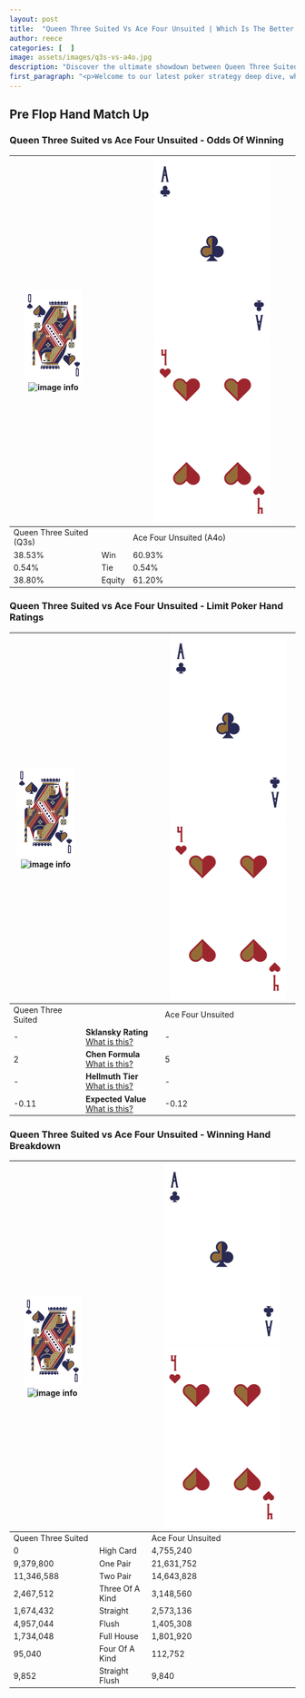 ```yaml
---
layout: post
title:  "Queen Three Suited Vs Ace Four Unsuited | Which Is The Better Hand In Poker? A Complete Guide"
author: reece
categories: [  ]
image: assets/images/q3s-vs-a4o.jpg
description: "Discover the ultimate showdown between Queen Three Suited and Ace Four Unsuited in poker! Uncover the odds, strategies, and scenarios where one hand triumphs over the other. Get ready to up your poker game with this thrilling analysis."
first_paragraph: "<p>Welcome to our latest poker strategy deep dive, where we're pitting two distinct hands against each other in a high-stakes showdown: Queen Three Suited vs Ace Four Unsuited.</p><p>In the dynamic world of poker, every decision counts, and knowing which hand holds the upper hand is key to your success at the table.</p><p>In this article, we'll dissect these two hands, explore the scenarios where one dominates the other, and equip you with the knowledge to make strategic choices that can tip the odds in your favor.</p><p>Get ready to unravel the intriguing dynamics of these poker hands and elevate your game to new heights.</p>"
---
```




[comment]: # (sp0)

## Pre Flop Hand Match Up

<div class="table hand-ratings" markdown="1"> 



### Queen Three Suited vs Ace Four Unsuited - Odds Of Winning


    
| ![image info](assets/images/hand1/Q.png) ![image info](assets/images/hand1/3s.png) |  | ![image info](assets/images/hand2/A.png) ![image info](assets/images/hand2/4o.png) |
| -------- | -------- | -------- |
| Queen Three Suited (Q3s) |  | Ace Four Unsuited (A4o) |
| 38.53% | Win | 60.93% |
| 0.54% | Tie | 0.54% |
| 38.80% | Equity | 61.20% |




[comment]: # (sp1)



### Queen Three Suited vs Ace Four Unsuited - Limit Poker Hand Ratings


    
| ![image info](assets/images/hand1/Q.png) ![image info](assets/images/hand1/3s.png) |  | ![image info](assets/images/hand2/A.png) ![image info](assets/images/hand2/4o.png) |
| -------- | -------- | -------- |
| Queen Three Suited |  | Ace Four Unsuited |
| - | **Sklansky Rating** [What is this?](/sklansky-rating-explained) | - |
| 2 | **Chen Formula** [What is this?](/chen-formula-explained) | 5 |
| - | **Hellmuth Tier** [What is this?](/Hellmuth-tier-explained) | - |
| -0.11 | **Expected Value** [What is this?](/expected-value-explained) | -0.12 |




[comment]: # (sp2)



### Queen Three Suited vs Ace Four Unsuited - Winning Hand Breakdown


    
| ![image info](assets/images/hand1/Q.png) ![image info](assets/images/hand1/3s.png) |  | ![image info](assets/images/hand2/A.png) ![image info](assets/images/hand2/4o.png) |
| -------- | -------- | -------- |
| Queen Three Suited |  | Ace Four Unsuited |
| 0 | High Card | 4,755,240 |
| 9,379,800 | One Pair | 21,631,752 |
| 11,346,588 | Two Pair | 14,643,828 |
| 2,467,512 | Three Of A Kind | 3,148,560 |
| 1,674,432 | Straight | 2,573,136 |
| 4,957,044 | Flush | 1,405,308 |
| 1,734,048 | Full House | 1,801,920 |
| 95,040 | Four Of A Kind | 112,752 |
| 9,852 | Straight Flush | 9,840 |




[comment]: # (sp3)



</div>

[comment]: # (sp4)



[comment]: # (sp5)

